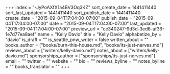 +++
index = "-JyPoAXfX1a4BV3Oq3KZ"
sort_create_date = 1441411440
sort_last_updated = 1441411440
sort_publish_date = 1441411440
create_date = "2015-09-04T17:04:00-07:00"
publish_date = "2015-09-04T17:04:00-07:00"
date = "2015-09-04T17:04:00-07:00"
last_updated = "2015-09-04T17:04:00-07:00"
preview_url = "ce340247-9d3d-3ed6-af36-1e7d77ea8aef"
name = "Kelly Davio"
title = "Kelly Davio"
alphabetize_by = "davio"
is_draft = ""
is_seattle_pnw_writer = false
written_about = ""
books_author = ["books/burn-this-house.md", "books/its-just-nerves.md"]
reviews_about = ["writers/kelly-davio.md"]
notes_about = ["writers/kelly-davio.md"]
sponsorships_author = ["sponsorships/its-just-nerves.md"]
email = ""
twitter = ""
website = ""
bio = ""
reviews_byline = ""
notes_byline = ""
books_translator = ""
+++
